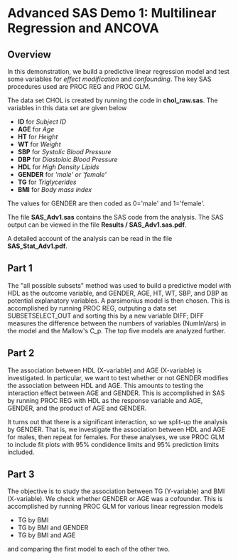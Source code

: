 Advanced SAS Demo 1: Multilinear Regression and ANCOVA
======================================================

## Overview

In this demonstration, we build a predictive linear regression model and test some variables for *effect modification* and *confounding*. The key SAS procedures used are PROC REG and PROC GLM. 

The data set CHOL is created by running the code in **chol_raw.sas**. The variables in this data set are given below
 
* **ID** for *Subject ID*
* **AGE** for *Age*
* **HT** for *Height*
* **WT** for *Weight*
* **SBP** for *Systolic Blood Pressure*
* **DBP** for *Diastoloic Blood Pressure*
* **HDL** for *High Density Lipids*
* **GENDER** for *'male' or 'female'*
* **TG** for *Triglycerides*
* **BMI** for *Body mass index*

The values for GENDER are then coded as 0='male' and 1='female'.

The file **SAS_Adv1.sas** contains the SAS code from the analysis. The SAS output can be viewed in the file **Results / SAS_Adv1.sas.pdf**. 

A detailed account of the analysis can be read in the file **SAS_Stat_Adv1.pdf**.

## Part 1

The "all possible subsets" method was used to build a predictive model with HDL as the outcome variable, and GENDER, AGE, HT, WT, SBP, and DBP as potential explanatory variables. A parsimonius model is then chosen. This is accomplished by running PROC REG, outputing a data set SUBSETSELECT\_OUT and sorting this by a new variable DIFF; DIFF measures the difference between the numbers of variables (NumInVars) in the model and the Mallow's C_p. The top five models are analyzed further.

## Part 2

The association between HDL (X-variable) and AGE (X-variable) is investigated. In particular, we want to test whether or not GENDER modifies the association between HDL and AGE. This amounts to testing the interaction effect between AGE and GENDER. This is accomplished in SAS by running PROC REG with HDL as the response variable and AGE, GENDER, and the product of AGE and GENDER.

It turns out that there is a significant interaction, so we split-up the analysis by GENDER. That is, we investigate the association between HDL and AGE for males, then repeat for females. For these analyses, we use PROC GLM to include fit plots with 95% condidence limits and 95% prediction limits included.

## Part 3

The objective is to study the association between TG (Y-variable) and BMI (X-variable). We check whether GENDER or AGE was a cofounder. This is accomplished by running PROC GLM for various linear regression models 

* TG by BMI 
* TG by BMI and GENDER
* TG by BMI and AGE
 
and comparing the first model to each of the other two.
